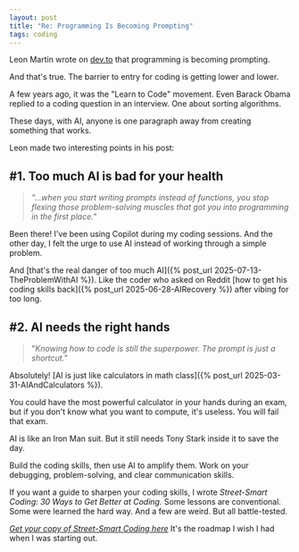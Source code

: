 ```yaml
---
layout: post
title: "Re: Programming Is Becoming Prompting"
tags: coding
---
```


Leon Martin wrote on [dev.to](https://dev.to/holasoymalva/programming-is-becoming-prompting-2odn) that programming is becoming prompting.

And that's true. The barrier to entry for coding is getting lower and lower.

A few years ago, it was the "Learn to Code" movement. Even Barack Obama replied to a coding question in an interview. One about sorting algorithms.

These days, with AI, anyone is one paragraph away from creating something that works.

Leon made two interesting points in his post:

## #1. Too much AI is bad for your health

> _"...when you start writing prompts instead of functions, you stop flexing those problem-solving muscles that got you into programming in the first place."_

Been there! I've been using Copilot during my coding sessions. And the other day, I felt the urge to use AI instead of working through a simple problem. 

And [that's the real danger of too much AI]({% post_url 2025-07-13-TheProblemWithAI %}). Like the coder who asked on Reddit [how to get his coding skills back]({% post_url 2025-06-28-AIRecovery %}) after vibing for too long.

## #2. AI needs the right hands

> "_Knowing how to code is still the superpower. The prompt is just a shortcut."_

Absolutely! [AI is just like calculators in math class]({% post_url 2025-03-31-AIAndCalculators %}).

You could have the most powerful calculator in your hands during an exam, but if you don't know what you want to compute, it's useless. You will fail that exam.

AI is like an Iron Man suit. But it still needs Tony Stark inside it to save the day.

Build the coding skills, then use AI to amplify them. Work on your debugging, problem-solving, and clear communication skills.

If you want a guide to sharpen your coding skills, I wrote _Street-Smart Coding: 30 Ways to Get Better at Coding._ Some lessons are conventional. Some were learned the hard way. And a few are weird. But all battle-tested.

_[Get your copy of Street-Smart Coding here](https://imcsarag.gumroad.com/l/streetsmartcoding/?utm_source=blog&utm_medium=post&utm_campaign=programming-is-becoming-prompting)_ It's the roadmap I wish I had when I was starting out.
